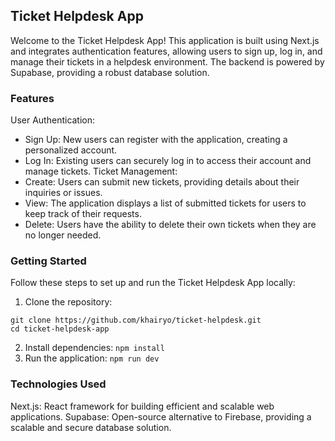 ## Ticket Helpdesk App
Welcome to the Ticket Helpdesk App! This application is built using Next.js and integrates authentication features, allowing users to sign up, log in, and manage their tickets in a helpdesk environment. The backend is powered by Supabase, providing a robust database solution.

### Features
User Authentication:
- Sign Up: New users can register with the application, creating a personalized account.
- Log In: Existing users can securely log in to access their account and manage tickets.
Ticket Management:
- Create: Users can submit new tickets, providing details about their inquiries or issues.
- View: The application displays a list of submitted tickets for users to keep track of their requests.
- Delete: Users have the ability to delete their own tickets when they are no longer needed.

### Getting Started
Follow these steps to set up and run the Ticket Helpdesk App locally:
1. Clone the repository:
```
git clone https://github.com/khairyo/ticket-helpdesk.git
cd ticket-helpdesk-app
```
2. Install dependencies:
```npm install```
3. Run the application:
```npm run dev```

### Technologies Used
Next.js: React framework for building efficient and scalable web applications.
Supabase: Open-source alternative to Firebase, providing a scalable and secure database solution.
